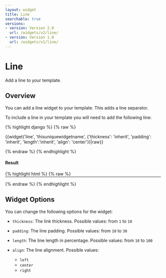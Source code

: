 ```yaml
---
layout: widget
title: Line
searchable: true
versions:
- version: Version 2.0
  url: /widgets/v2/line/
- version: Version 1.0
  url: /widgets/v1/line/
---
```


# Line

Add a line to your template.

## Overview

You can add a line widget to your template. This adds a line separator.

To include a line in your template you will need to add the following line:

{% highlight django %}
{% raw %}

  {{widget('line', 'thisuniquewidgetname', {'thickness': 'inherit', 'padding': 'inherit', 'length':'inherit', 'align': 'center'})|raw}}

{% endraw %}
{% endhighlight %}


<h4>Result</h4>
{% highlight html %}
{% raw %}

<div id="page-zones__main-widgets__LineWidget" data-name="line" class="widget  widget--zone-widget">
  <div class="bk-line  line  widget__line">
    <hr class="rule  line__rule" style="height: 1px; width: 100%; margin: 1px auto;"/>
  </div>
</div>

{% endraw %}
{% endhighlight %}

## Widget Options

You can change the following options for the widget:

* ```thickness```: The link thickness. Possible values: from ```1``` to ```10```

* ```padding```: The line padding. Possible values: from ```10``` to ```30```

* ```length```: The line length in percentage. Possible values: from ```10``` to ```100```

* ```align```: The line alignment. Possible values:

  * ```left```
  * ```center```
  * ```right```